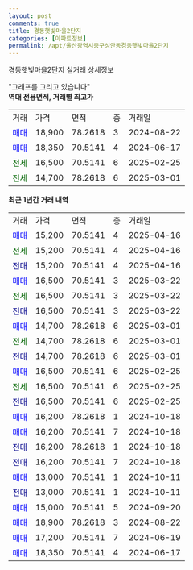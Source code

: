```yaml
---
layout: post
comments: true
title: 경동햇빛마을2단지
categories: [아파트정보]
permalink: /apt/울산광역시중구성안동경동햇빛마을2단지
---
```


경동햇빛마을2단지 실거래 상세정보

<script type="text/javascript">
  google.charts.load('current', {'packages':['line', 'corechart']});
  google.charts.setOnLoadCallback(drawChart);

  function drawChart() {
    var data = new google.visualization.DataTable();
    data.addColumn('date', '거래일');
    data.addColumn('number', "매매");
    data.addColumn('number', "전세");
    data.addColumn('number', "전매");

    data.addRows([[new Date(Date.parse("2025-04-16")), 15200, null, null], [new Date(Date.parse("2025-04-16")), null, 15200, null], [new Date(Date.parse("2025-04-16")), null, null, 15200], [new Date(Date.parse("2025-03-22")), 16500, null, null], [new Date(Date.parse("2025-03-22")), null, 16500, null], [new Date(Date.parse("2025-03-22")), null, null, 16500], [new Date(Date.parse("2025-03-01")), 14700, null, null], [new Date(Date.parse("2025-03-01")), null, 14700, null], [new Date(Date.parse("2025-03-01")), null, null, 14700], [new Date(Date.parse("2025-02-25")), 16500, null, null], [new Date(Date.parse("2025-02-25")), null, 16500, null], [new Date(Date.parse("2025-02-25")), null, null, 16500], [new Date(Date.parse("2024-10-18")), 16200, null, null], [new Date(Date.parse("2024-10-18")), 16200, null, null], [new Date(Date.parse("2024-10-18")), null, null, 16200], [new Date(Date.parse("2024-10-18")), null, null, 16200], [new Date(Date.parse("2024-10-11")), 13000, null, null], [new Date(Date.parse("2024-10-11")), null, null, 13000], [new Date(Date.parse("2024-09-20")), 15000, null, null], [new Date(Date.parse("2024-08-22")), 18900, null, null], [new Date(Date.parse("2024-06-19")), 17200, null, null], [new Date(Date.parse("2024-06-17")), 18350, null, null]]);

    var options = {
      hAxis: {
        format: 'yyyy/MM/dd'
      },    
      lineWidth: 0,
      pointsVisible: true,    
      title: '최근 1년간 유형별 실거래가 분포',
      legend: { position: 'bottom' }
    };

    var formatter = new google.visualization.NumberFormat({pattern:'###,###'} );
    formatter.format(data, 1);
    formatter.format(data, 2);
    
    setTimeout(function() {
        var chart = new google.visualization.LineChart(document.getElementById('columnchart_material'));
        chart.draw(data, (options));
        document.getElementById('loading').style.display = 'none';
    }, 200);
  }
</script>


<div id="loading" style="z-index:20; display: block; margin-left: 0px">"그래프를 그리고 있습니다"</div>
<div id="columnchart_material" style="width: 95%; margin-left: 0px; display: block"></div>
<!-- contents start -->
<b>역대 전용면적, 거래별 최고가</b>
<table class="sortable">
    <tr>
      <td>거래</td>
      <td>가격</td>
      <td>면적</td>
      <td>층</td>
      <td>거래일</td>
    </tr>
        <tr>
          <td><a style="color: blue">매매</a></td>
          <td>18,900</td>
          <td>78.2618</td>
          <td>3</td>
          <td>2024-08-22</td>
        </tr>            <tr>
          <td><a style="color: blue">매매</a></td>
          <td>18,350</td>
          <td>70.5141</td>
          <td>4</td>
          <td>2024-06-17</td>
        </tr>        
        <tr>
              <td><a style="color: darkgreen">전세</a></td>
              <td>16,500</td>
              <td>70.5141</td>
              <td>6</td>
              <td>2025-02-25</td>
            </tr>            <tr>
              <td><a style="color: darkgreen">전세</a></td>
              <td>14,700</td>
              <td>78.2618</td>
              <td>6</td>
              <td>2025-03-01</td>
            </tr>        
    
</table>

<b>최근 1년간 거래 내역</b>

<table class="sortable">
    <tr>
      <td>거래</td>
      <td>가격</td>
      <td>면적</td>
      <td>층</td>
      <td>거래일</td>
    </tr>
    <tr>
      <td><a style="color: blue">매매</a></td>
      <td>15,200</td>
      <td>70.5141</td>
      <td>4</td>
      <td>2025-04-16</td>
    </tr>          <tr>
      <td><a style="color: darkgreen">전세</a></td>
      <td>15,200</td>
      <td>70.5141</td>
      <td>4</td>
      <td>2025-04-16</td>
    </tr>          <tr>
      <td><a style="color: darkblue">전매</a></td>
      <td>15,200</td>
      <td>70.5141</td>
      <td>4</td>
      <td>2025-04-16</td>
    </tr>          <tr>
      <td><a style="color: blue">매매</a></td>
      <td>16,500</td>
      <td>70.5141</td>
      <td>3</td>
      <td>2025-03-22</td>
    </tr>          <tr>
      <td><a style="color: darkgreen">전세</a></td>
      <td>16,500</td>
      <td>70.5141</td>
      <td>3</td>
      <td>2025-03-22</td>
    </tr>          <tr>
      <td><a style="color: darkblue">전매</a></td>
      <td>16,500</td>
      <td>70.5141</td>
      <td>3</td>
      <td>2025-03-22</td>
    </tr>          <tr>
      <td><a style="color: blue">매매</a></td>
      <td>14,700</td>
      <td>78.2618</td>
      <td>6</td>
      <td>2025-03-01</td>
    </tr>          <tr>
      <td><a style="color: darkgreen">전세</a></td>
      <td>14,700</td>
      <td>78.2618</td>
      <td>6</td>
      <td>2025-03-01</td>
    </tr>          <tr>
      <td><a style="color: darkblue">전매</a></td>
      <td>14,700</td>
      <td>78.2618</td>
      <td>6</td>
      <td>2025-03-01</td>
    </tr>          <tr>
      <td><a style="color: blue">매매</a></td>
      <td>16,500</td>
      <td>70.5141</td>
      <td>6</td>
      <td>2025-02-25</td>
    </tr>          <tr>
      <td><a style="color: darkgreen">전세</a></td>
      <td>16,500</td>
      <td>70.5141</td>
      <td>6</td>
      <td>2025-02-25</td>
    </tr>          <tr>
      <td><a style="color: darkblue">전매</a></td>
      <td>16,500</td>
      <td>70.5141</td>
      <td>6</td>
      <td>2025-02-25</td>
    </tr>          <tr>
      <td><a style="color: blue">매매</a></td>
      <td>16,200</td>
      <td>78.2618</td>
      <td>1</td>
      <td>2024-10-18</td>
    </tr>          <tr>
      <td><a style="color: blue">매매</a></td>
      <td>16,200</td>
      <td>70.5141</td>
      <td>7</td>
      <td>2024-10-18</td>
    </tr>          <tr>
      <td><a style="color: darkblue">전매</a></td>
      <td>16,200</td>
      <td>78.2618</td>
      <td>1</td>
      <td>2024-10-18</td>
    </tr>          <tr>
      <td><a style="color: darkblue">전매</a></td>
      <td>16,200</td>
      <td>70.5141</td>
      <td>7</td>
      <td>2024-10-18</td>
    </tr>          <tr>
      <td><a style="color: blue">매매</a></td>
      <td>13,000</td>
      <td>70.5141</td>
      <td>1</td>
      <td>2024-10-11</td>
    </tr>          <tr>
      <td><a style="color: darkblue">전매</a></td>
      <td>13,000</td>
      <td>70.5141</td>
      <td>1</td>
      <td>2024-10-11</td>
    </tr>          <tr>
      <td><a style="color: blue">매매</a></td>
      <td>15,000</td>
      <td>70.5141</td>
      <td>5</td>
      <td>2024-09-20</td>
    </tr>          <tr>
      <td><a style="color: blue">매매</a></td>
      <td>18,900</td>
      <td>78.2618</td>
      <td>3</td>
      <td>2024-08-22</td>
    </tr>          <tr>
      <td><a style="color: blue">매매</a></td>
      <td>17,200</td>
      <td>70.5141</td>
      <td>7</td>
      <td>2024-06-19</td>
    </tr>          <tr>
      <td><a style="color: blue">매매</a></td>
      <td>18,350</td>
      <td>70.5141</td>
      <td>4</td>
      <td>2024-06-17</td>
    </tr>      </table>
<!-- contents end -->    

